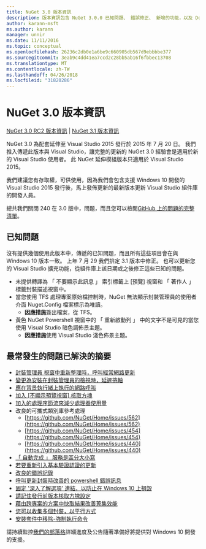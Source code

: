 ```yaml
---
title: NuGet 3.0 版本資訊
description: 版本資訊包含 NuGet 3.0.0 已知問題、 錯誤修正、 新增的功能，以及 Dcr。
author: karann-msft
ms.author: karann
manager: unnir
ms.date: 11/11/2016
ms.topic: conceptual
ms.openlocfilehash: 26236c2db0e1a6be9c660905db567d9ebbbbe377
ms.sourcegitcommit: 3eab9c4dd41ea7ccd2c28bb5ab16f6fbbec13708
ms.translationtype: MT
ms.contentlocale: zh-TW
ms.lasthandoff: 04/26/2018
ms.locfileid: "31820286"
---
```

# <a name="nuget-30-release-notes"></a>NuGet 3.0 版本資訊

[NuGet 3.0 RC2 版本資訊](../release-notes/nuget-3.0-RC2.md) | [NuGet 3.1 版本資訊](../release-notes/nuget-3.1.md)

NuGet 3.0 為配套延伸至 Visual Studio 2015 發行於 2015 年 7 月 20 日。 我們推入傳遞此版本與 Visual Studio，讓完整的更新的 NuGet 3.0 經驗會是適用於新的 Visual Studio 使用者。 此 NuGet 延伸模組版本只適用於 Visual Studio 2015。

我們建議您有存取權，可供使用，因為我們會包含支援 Windows 10 開發的 Visual Studio 2015 發行後，馬上發佈更新的最新版本更新 Visual Studio 組件庫的開發人員。

總共我們關閉 240 在 3.0 版中，問題，而且您可以檢閱[GitHub 上的問題的完整清單](https://github.com/NuGet/Home/issues?q=milestone%3A3.0.0-RTM+is%3Aclosed)。

## <a name="known-issues"></a>已知問題

沒有提供幾個使用此版本中，傳遞的已知問題，而且所有這些項目會在與 Windows 10 版本一致。 上年 7 月 29 我們排定 3.1 版本中修正。  也可以更新您的 Visual Studio 擴充功能，從組件庫上該日期或之後修正這些已知的問題。

*  未提供轉譯為 「 不要顯示此訊息 」 索引標籤上 [預覽] 視窗和 「 著作人 」 標籤封裝描述視窗中。
*  當您使用 TFS 處理專案原始檔控制時，NuGet 無法顯示封裝管理員的使用者介面 Nuget.Config 檔案標示為唯讀。
   * **因應措施**簽出檔案，從 TFS。
*  黃色 NuGet Powershell 視窗中的 「 重新啟動列 」 中的文字不是可見的當您使用 Visual Studio 暗色調佈景主題。
   * **因應措施**使用 Visual Studio 淺色佈景主題。


## <a name="summary-of-top-issues-resolved"></a>最常發生的問題已解決的摘要

* [封裝管理員 視窗中重新整理時，呼叫經常網路更新](https://github.com/NuGet/Home/issues/515)
* [變更為安裝在封裝管理員的檢視時，延遲捲軸](https://github.com/NuGet/Home/issues/519)
* [應在背景執行緒上執行的網路呼叫](https://github.com/NuGet/Home/issues/516)
* [加入 [不顯示預覽視窗] 核取方塊](https://github.com/NuGet/Home/issues/566)
* [加入的處理序節流來減少處理器使用量](https://github.com/NuGet/Home/issues/356)
* 改良的可攜式類別庫參考處理
    * [https://github.com/NuGet/Home/issues/562](https://github.com/NuGet/Home/issues/562)
    * [https://github.com/NuGet/Home/issues/454](https://github.com/NuGet/Home/issues/454)
    * [https://github.com/NuGet/Home/issues/440](https://github.com/NuGet/Home/issues/440)
* [「 自動完成 」 服務是區分大小寫](https://github.com/NuGet/Home/issues/198)
* [若要重新引入基本驗證認證的更新](https://github.com/NuGet/Home/issues/456)
* [改良的錯誤記錄](https://github.com/NuGet/Home/issues/407)
* [呼叫更新封裝時改善的 powershell 錯誤訊息](https://github.com/NuGet/Home/issues/5)
* [固定 '深入了解選項' 連結，以防止在 Windows 10 上損毀](https://github.com/NuGet/Home/issues/822)
* [請記住發行前版本核取方塊設定](https://github.com/NuGet/Home/issues/732)
* [藉由跨專案的方案中快取結果改善蒐集效能](https://github.com/NuGet/Home/issues/721)
* [您可以收集多個封裝，以平行方式](https://github.com/NuGet/Home/issues/713)
* [安裝套件中移除-強制執行命令](https://github.com/NuGet/Home/issues/697)

請持續監控[我們的部落格](http://blog.nuget.org)詳細進度及公告隨著準備好將提供對 Windows 10 開發的支援。